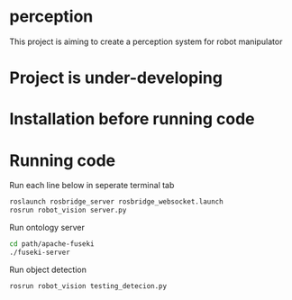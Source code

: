 # perception
This project is aiming to create a perception system for robot manipulator
# Project is under-developing

# Installation before running code

# Running code
Run each line below in seperate terminal tab
```sh
roslaunch rosbridge_server rosbridge_websocket.launch
rosrun robot_vision server.py
```
Run ontology server
```sh
cd path/apache-fuseki
./fuseki-server
```
Run object detection
```sh
rosrun robot_vision testing_detecion.py
```

